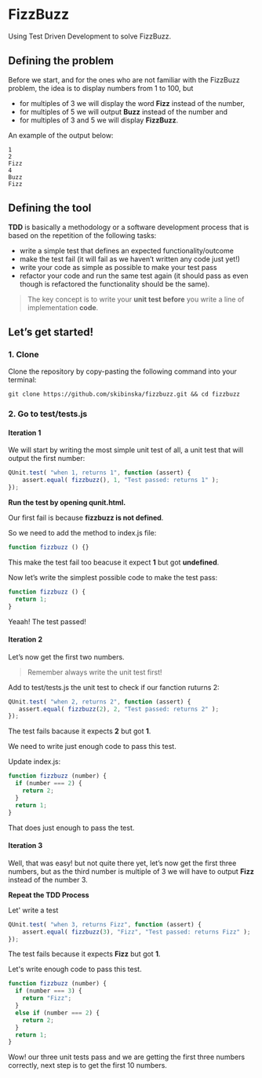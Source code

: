 # FizzBuzz

Using Test Driven Development to solve FizzBuzz.

## Defining the problem

Before we start, and for the ones who are not familiar with the FizzBuzz problem, the idea is to display numbers from 1 to 100, but

- for multiples of 3 we will display the word **Fizz** instead of the number,
- for multiples of 5 we will output **Buzz** instead of the number and
- for multiples of 3 and 5 we will display **FizzBuzz**.

An example of the output below:
```
1
2
Fizz
4
Buzz
Fizz
```
## Defining the tool

**TDD** is basically a methodology or a software development process that is based on the repetition of the following tasks:

- write a simple test that defines an expected functionality/outcome
- make the test fail (it will fail as we haven’t written any code just yet!)
- write your code as simple as possible to make your test pass
- refactor your code and run the same test again (it should pass as even though is refactored the functionality should be the same).

> The key concept is to write your **unit test before** you write a line of implementation **code**.

## Let’s get started!

### 1. Clone

Clone the repository by copy-pasting the following command into your terminal:
```
git clone https://github.com/skibinska/fizzbuzz.git && cd fizzbuzz
```
### 2. Go to test/tests.js

#### Iteration 1

We will start by writing the most simple unit test of all, a unit test that will output the first number:

```javascript
QUnit.test( "when 1, returns 1", function (assert) {
    assert.equal( fizzbuzz(), 1, "Test passed: returns 1" );
});
```
**Run the test by opening qunit.html.**

Our first fail is because **fizzbuzz is not defined**.

So we need to add the method to index.js file:

```javascript
function fizzbuzz () {}
```
This make the test fail too beacuse it expect **1** but got **undefined**.

Now let’s write the simplest possible code to make the test pass:

```javascript
function fizzbuzz () {
  return 1;
}
```
Yeaah! The test passed! 

#### Iteration 2

Let’s now get the first two numbers.

> Remember always write the unit test first!

Add to test/tests.js the unit test to check if our fanction ruturns 2:

```javascript
QUnit.test( "when 2, returns 2", function (assert) {
   assert.equal( fizzbuzz(2), 2, "Test passed: returns 2" );
});
```
The test fails bacause it expects **2** but got **1**.

We need to write just enough code to pass this test.

Update index.js:

```javascript
function fizzbuzz (number) {
  if (number === 2) {
    return 2;
  }
  return 1;
}
```
That does just enough to pass the test. 

#### Iteration 3

Well, that was easy! but not quite there yet, let’s now get the first three numbers, but as the third number is multiple of 3 we will have to output **Fizz** instead of the number 3.

**Repeat the TDD Process**

Let' write a test

```javascript
QUnit.test( "when 3, returns Fizz", function (assert) {
    assert.equal( fizzbuzz(3), "Fizz", "Test passed: returns Fizz" );
});
```
The test fails because it expects **Fizz** but got **1**.

Let's write enough code to pass this test.

```javascript
function fizzbuzz (number) {
  if (number === 3) {
    return "Fizz";
  }
  else if (number === 2) {
    return 2;
  }
  return 1;
}
```
Wow! our three unit tests pass and we are getting the first three numbers correctly, next step is to get the first 10 numbers.
